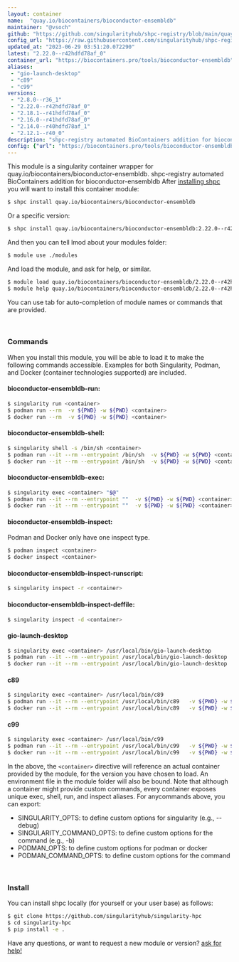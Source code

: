 ```yaml
---
layout: container
name:  "quay.io/biocontainers/bioconductor-ensembldb"
maintainer: "@vsoch"
github: "https://github.com/singularityhub/shpc-registry/blob/main/quay.io/biocontainers/bioconductor-ensembldb/container.yaml"
config_url: "https://raw.githubusercontent.com/singularityhub/shpc-registry/main/quay.io/biocontainers/bioconductor-ensembldb/container.yaml"
updated_at: "2023-06-29 03:51:20.072290"
latest: "2.22.0--r42hdfd78af_0"
container_url: "https://biocontainers.pro/tools/bioconductor-ensembldb"
aliases:
 - "gio-launch-desktop"
 - "c89"
 - "c99"
versions:
 - "2.8.0--r36_1"
 - "2.22.0--r42hdfd78af_0"
 - "2.18.1--r41hdfd78af_0"
 - "2.16.0--r41hdfd78af_0"
 - "2.14.0--r40hdfd78af_1"
 - "2.12.1--r40_0"
description: "shpc-registry automated BioContainers addition for bioconductor-ensembldb"
config: {"url": "https://biocontainers.pro/tools/bioconductor-ensembldb", "maintainer": "@vsoch", "description": "shpc-registry automated BioContainers addition for bioconductor-ensembldb", "latest": {"2.22.0--r42hdfd78af_0": "sha256:7fcdc821d13fad1f054b462969b81e31553e1f15a6faaebfca61b890a6aeb87c"}, "tags": {"2.8.0--r36_1": "sha256:9bf51457e181aef932b10635ce230708740f9f94bfa62e457705d0f9559760cf", "2.22.0--r42hdfd78af_0": "sha256:7fcdc821d13fad1f054b462969b81e31553e1f15a6faaebfca61b890a6aeb87c", "2.18.1--r41hdfd78af_0": "sha256:3771fdacc832fddc15e62c42bafc997589b96fb0f87600bd169b6986d099d4a6", "2.16.0--r41hdfd78af_0": "sha256:0e75f67c4bf89b21a3e9673d5a36cc888466d96c9e21a7a29fc4fa111f2113b4", "2.14.0--r40hdfd78af_1": "sha256:86d10a4348345e8dcb298d30edb7de333507270b84cad7b6436dd4715cd55e87", "2.12.1--r40_0": "sha256:f98c50b4ae528b2906334aff5436952cdd74b0f1684fba8290924cc76701d9db"}, "docker": "quay.io/biocontainers/bioconductor-ensembldb", "aliases": {"gio-launch-desktop": "/usr/local/bin/gio-launch-desktop", "c89": "/usr/local/bin/c89", "c99": "/usr/local/bin/c99"}}
---
```


This module is a singularity container wrapper for quay.io/biocontainers/bioconductor-ensembldb.
shpc-registry automated BioContainers addition for bioconductor-ensembldb
After [installing shpc](#install) you will want to install this container module:


```bash
$ shpc install quay.io/biocontainers/bioconductor-ensembldb
```

Or a specific version:

```bash
$ shpc install quay.io/biocontainers/bioconductor-ensembldb:2.22.0--r42hdfd78af_0
```

And then you can tell lmod about your modules folder:

```bash
$ module use ./modules
```

And load the module, and ask for help, or similar.

```bash
$ module load quay.io/biocontainers/bioconductor-ensembldb/2.22.0--r42hdfd78af_0
$ module help quay.io/biocontainers/bioconductor-ensembldb/2.22.0--r42hdfd78af_0
```

You can use tab for auto-completion of module names or commands that are provided.

<br>

### Commands

When you install this module, you will be able to load it to make the following commands accessible.
Examples for both Singularity, Podman, and Docker (container technologies supported) are included.

#### bioconductor-ensembldb-run:

```bash
$ singularity run <container>
$ podman run --rm  -v ${PWD} -w ${PWD} <container>
$ docker run --rm  -v ${PWD} -w ${PWD} <container>
```

#### bioconductor-ensembldb-shell:

```bash
$ singularity shell -s /bin/sh <container>
$ podman run --it --rm --entrypoint /bin/sh  -v ${PWD} -w ${PWD} <container>
$ docker run --it --rm --entrypoint /bin/sh  -v ${PWD} -w ${PWD} <container>
```

#### bioconductor-ensembldb-exec:

```bash
$ singularity exec <container> "$@"
$ podman run --it --rm --entrypoint ""  -v ${PWD} -w ${PWD} <container> "$@"
$ docker run --it --rm --entrypoint ""  -v ${PWD} -w ${PWD} <container> "$@"
```

#### bioconductor-ensembldb-inspect:

Podman and Docker only have one inspect type.

```bash
$ podman inspect <container>
$ docker inspect <container>
```

#### bioconductor-ensembldb-inspect-runscript:

```bash
$ singularity inspect -r <container>
```

#### bioconductor-ensembldb-inspect-deffile:

```bash
$ singularity inspect -d <container>
```


#### gio-launch-desktop

```bash
$ singularity exec <container> /usr/local/bin/gio-launch-desktop
$ podman run --it --rm --entrypoint /usr/local/bin/gio-launch-desktop   -v ${PWD} -w ${PWD} <container> -c " $@"
$ docker run --it --rm --entrypoint /usr/local/bin/gio-launch-desktop   -v ${PWD} -w ${PWD} <container> -c " $@"
```


#### c89

```bash
$ singularity exec <container> /usr/local/bin/c89
$ podman run --it --rm --entrypoint /usr/local/bin/c89   -v ${PWD} -w ${PWD} <container> -c " $@"
$ docker run --it --rm --entrypoint /usr/local/bin/c89   -v ${PWD} -w ${PWD} <container> -c " $@"
```


#### c99

```bash
$ singularity exec <container> /usr/local/bin/c99
$ podman run --it --rm --entrypoint /usr/local/bin/c99   -v ${PWD} -w ${PWD} <container> -c " $@"
$ docker run --it --rm --entrypoint /usr/local/bin/c99   -v ${PWD} -w ${PWD} <container> -c " $@"
```



In the above, the `<container>` directive will reference an actual container provided
by the module, for the version you have chosen to load. An environment file in the
module folder will also be bound. Note that although a container
might provide custom commands, every container exposes unique exec, shell, run, and
inspect aliases. For anycommands above, you can export:

 - SINGULARITY_OPTS: to define custom options for singularity (e.g., --debug)
 - SINGULARITY_COMMAND_OPTS: to define custom options for the command (e.g., -b)
 - PODMAN_OPTS: to define custom options for podman or docker
 - PODMAN_COMMAND_OPTS: to define custom options for the command

<br>

### Install

You can install shpc locally (for yourself or your user base) as follows:

```bash
$ git clone https://github.com/singularityhub/singularity-hpc
$ cd singularity-hpc
$ pip install -e .
```

Have any questions, or want to request a new module or version? [ask for help!](https://github.com/singularityhub/singularity-hpc/issues)